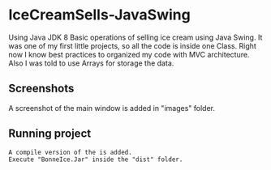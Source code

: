 # IceCreamSells-JavaSwing
Using Java JDK 8
Basic operations of selling ice cream using Java Swing.
It was one of my first little projects, so all the code is inside one Class. Right now I know best practices to organized my code with MVC architecture.
Also I was told to use Arrays for storage the data.


## Screenshots
A screenshot of the main window is added in "images" folder.

## Running project
```
A compile version of the is added.
Execute "BonneIce.Jar" inside the "dist" folder.
```
